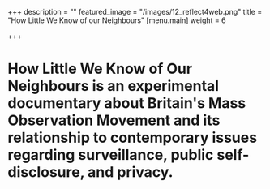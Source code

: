 +++
description = ""
featured_image = "/images/12_reflect4web.png"
title = "How Little We Know of our Neighbours"
[menu.main]
weight = 6

+++
# How Little We Know of Our Neighbours is an experimental documentary about Britain's Mass Observation Movement and its relationship to contemporary issues regarding surveillance, public self-disclosure, and privacy.
